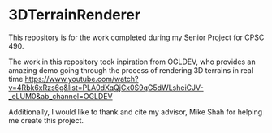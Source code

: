 # 3DTerrainRenderer

This repository is for the work completed during my Senior Project for CPSC 490.

The work in this repository took inpiration from OGLDEV, who provides an amazing demo going through the process of rendering 3D terrains in real time
https://www.youtube.com/watch?v=4Rbk6xRzs6g&list=PLA0dXqQjCx0S9qG5dWLsheiCJV-_eLUM0&ab_channel=OGLDEV

Additionally, I would like to thank and cite my advisor, Mike Shah for helping me create this project.
